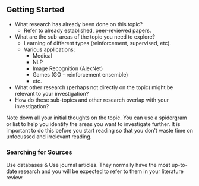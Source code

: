 ## Getting Started

* What research has already been done on this topic?
	* Refer to already established, peer-reviewed papers.
* What are the sub-areas of the topic you need to explore?
	* Learning of different types (reinforcement, supervised, etc).
	* Various applications:
		* Medical
		* NLP
		* Image Recognition (AlexNet)
		* Games (GO - reinforcement ensemble)
		* etc.
* What other research (perhaps not directly on the topic) might be relevant to your investigation?
* How do these sub-topics and other research overlap with your investigation?

Note down all your initial thoughts on the topic. You can use a spidergram or list to help you identify the areas you want to investigate further. It is important to do this before you start reading so that you don't waste time on unfocussed and irrelevant reading.

### Searching for Sources

Use databases & Use journal articles. They normally have the most up-to-date research and you will be expected to refer to them in your literature review.

